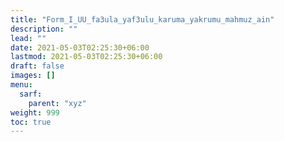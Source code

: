 ```yaml
---
title: "Form_I_UU_fa3ula_yaf3ulu_karuma_yakrumu_mahmuz_ain"
description: ""
lead: ""
date: 2021-05-03T02:25:30+06:00
lastmod: 2021-05-03T02:25:30+06:00
draft: false
images: []
menu: 
  sarf:
    parent: "xyz"
weight: 999
toc: true
---
```



